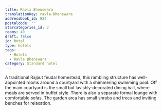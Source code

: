 ```yaml
---
title: Ravla Bhenswara
translationKey: ravla-bhenswara
addressbook_id: 934
postalcode: ''
starcategories_id: 3
rooms: 40
draft: false
id: hotel
type: hotels
tags:
  - Hotels
  - Ravla Bhenswara
category: Standard hotel
---
```

A traditional Rajput feudal homestead, this rambling structure has well-appointed rooms around a courtyard with a shimmering swimming pool. Off the main courtyard is the small but lavishly-decorated dining hall, where meals are served in buffet style. There is also a separate formal lounge with comfortable sofas. The garden area has small shrubs and trees and inviting benches for relaxation.